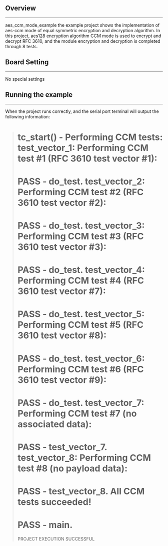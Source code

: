## Overview
***
aes_ccm_mode_example the example project shows the implementation of aes-ccm mode of equal symmetric encryption and decryption algorithm. In this project, aes128 encryption algorithm CCM mode is used to encrypt and decrypt RFC 3610, and the module encryption and decryption is completed through 8 tests.

## Board Setting
***
No special settings

## Running the example
***
When the project runs correctly, and the serial port terminal will output the following information:
> tc_start() - Performing CCM tests:
> test_vector_1: Performing CCM test #1 (RFC 3610 test vector #1):
> ===================================================================
> PASS - do_test.
> test_vector_2: Performing CCM test #2 (RFC 3610 test vector #2):
> ===================================================================
> PASS - do_test.
> test_vector_3: Performing CCM test #3 (RFC 3610 test vector #3):
> ===================================================================
> PASS - do_test.
> test_vector_4: Performing CCM test #4 (RFC 3610 test vector #7):
> ===================================================================
> PASS - do_test.
> test_vector_5: Performing CCM test #5 (RFC 3610 test vector #8):
> ===================================================================
> PASS - do_test.
> test_vector_6: Performing CCM test #6 (RFC 3610 test vector #9):
> ===================================================================
> PASS - do_test.
> test_vector_7: Performing CCM test #7 (no associated data):
> ===================================================================
> PASS - test_vector_7.
> test_vector_8: Performing CCM test #8 (no payload data):
> ===================================================================
> PASS - test_vector_8.
> All CCM tests succeeded!
> ===================================================================
> PASS - main.
> ===================================================================
> PROJECT EXECUTION SUCCESSFUL